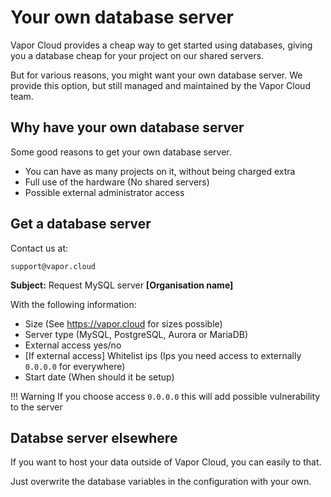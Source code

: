 # Your own database server

Vapor Cloud provides a cheap way to get started using databases, giving you a database cheap for your project on our shared servers.

But for various reasons, you might want your own database server. We provide this option, but still managed and maintained by the Vapor Cloud team.

## Why have your own database server

Some good reasons to get your own database server.

- You can have as many projects on it, without being charged extra
- Full use of the hardware (No shared servers)
- Possible external administrator access

## Get a database server

Contact us at:

`support@vapor.cloud`

**Subject:** Request MySQL server **[Organisation name]**

With the following information:

- Size (See https://vapor.cloud for sizes possible)
- Server type (MySQL, PostgreSQL, Aurora or MariaDB)
- External access yes/no
- [If external access] Whitelist ips (Ips you need access to externally `0.0.0.0` for everywhere)
- Start date (When should it be setup)

!!! Warning
    If you choose access `0.0.0.0` this will add possible vulnerability to the server

## Databse server elsewhere

If you want to host your data outside of Vapor Cloud, you can easily to that.

Just overwrite the database variables in the configuration with your own.
